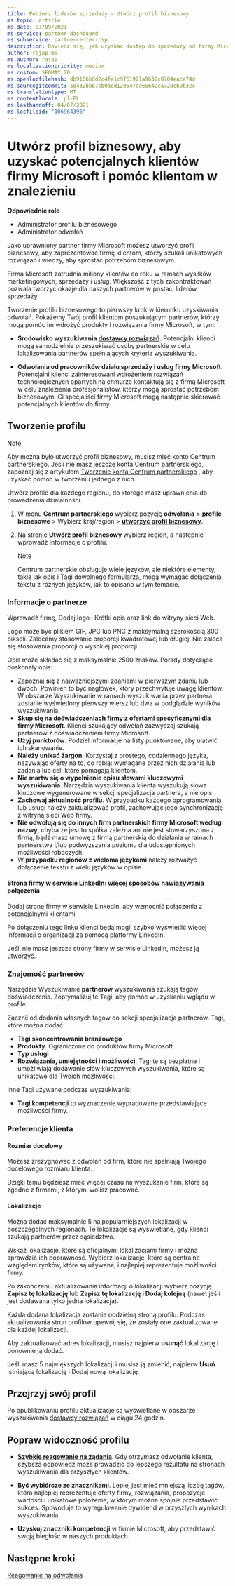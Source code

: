 ```yaml
---
title: Pobierz liderów sprzedaży — Utwórz profil biznesowy
ms.topic: article
ms.date: 03/09/2021
ms.service: partner-dashboard
ms.subservice: partnercenter-csp
description: Dowiedz się, jak uzyskać dostęp do sprzedaży od firmy Microsoft. Jednym z kluczowych jest utworzenie profilu biznesowego w centrum partnerskim, który umożliwia klientom łatwiejsze znajdowanie.
author: rajap-ms
ms.author: rajap
ms.localizationpriority: medium
ms.custom: SEOMAY.20
ms.openlocfilehash: db9166b0d2c4fe1c9f61921a9632c9704eaca74d
ms.sourcegitcommit: 58432bbb7eb0aed123547da65642ca728cb9b32c
ms.translationtype: MT
ms.contentlocale: pl-PL
ms.lasthandoff: 04/07/2021
ms.locfileid: "106964396"
---
```

# <a name="create-a-business-profile-to-get-microsoft-sales-leads-and-help-customers-find-you"></a>Utwórz profil biznesowy, aby uzyskać potencjalnych klientów firmy Microsoft i pomóc klientom w znalezieniu

**Odpowiednie role**

- Administrator profilu biznesowego
- Administrator odwołań

Jako uprawniony partner firmy Microsoft możesz utworzyć profil biznesowy, aby zaprezentować firmę klientom, którzy szukali unikatowych rozwiązań i wiedzy, aby sprostać potrzebom biznesowym.

Firma Microsoft zatrudnia miliony klientów co roku w ramach wysiłków marketingowych, sprzedaży i usług. Większość z tych zakontraktowań pozwala tworzyć okazje dla naszych partnerów w postaci liderów sprzedaży. 

Tworzenie profilu biznesowego to pierwszy krok w kierunku uzyskiwania odwołań. Pokażemy Twój profil klientom poszukującym partnerów, którzy mogą pomóc im wdrożyć produkty i rozwiązania firmy Microsoft, w tym:

- **Środowisko wyszukiwania [dostawcy rozwiązań](https://www.microsoft.com/solution-providers/home)**. Potencjalni klienci mogą samodzielnie przeszukiwać osoby partnerskie w celu lokalizowania partnerów spełniających kryteria wyszukiwania.

- **Odwołania od pracowników działu sprzedaży i usług firmy Microsoft**. Potencjalni klienci zainteresowani wdrożeniem rozwiązań technologicznych opartych na chmurze kontaktują się z firmą Microsoft w celu znalezienia profesjonalistów, którzy mogą sprostać potrzebom biznesowym. Ci specjaliści firmy Microsoft mogą następnie skierować potencjalnych klientów do firmy.

## <a name="create-a-profile"></a>Tworzenie profilu

> [!NOTE]  
> Aby można było utworzyć profil biznesowy, musisz mieć konto Centrum partnerskiego. Jeśli nie masz jeszcze konta Centrum partnerskiego, zapoznaj się z artykułem [Tworzenie konta Centrum partnerskiego](mpn-create-a-partner-center-account.md) , aby uzyskać pomoc w tworzeniu jednego z nich.

Utwórz profile dla każdego regionu, do którego masz uprawnienia do prowadzenia działalności.

1. W menu **Centrum partnerskiego** wybierz pozycję **odwołania** &gt; **profile biznesowe** &gt; Wybierz kraj/region > **[utworzyć profil biznesowy](https://partner.microsoft.com/referrals/businessprofiles/)**.

2. Na stronie **Utwórz profil biznesowy** wybierz region, a następnie wprowadź informacje o profilu.
   > [!NOTE]  
   >  Centrum partnerskie obsługuje wiele języków, ale niektóre elementy, takie jak opis i Tagi dowolnego formularza, mogą wymagać dołączenia tekstu z różnych języków, jak to opisano w tym temacie.

### <a name="partner-information"></a>Informacje o partnerze

Wprowadź firmę, Dodaj logo i Krótki opis oraz link do witryny sieci Web. 

Logo może być plikiem GIF, JPG lub PNG z maksymalną szerokością 300 pikseli. Zalecamy stosowanie proporcji kwadratowej lub długiej. Nie zaleca się stosowania proporcji o wysokiej proporcji.

Opis może składać się z maksymalnie 2500 znaków. Porady dotyczące doskonały opis: 

-  Zapoznaj **się** z najważniejszymi zdaniami w pierwszym zdaniu lub dwóch. Powinien to być nagłówek, który przechwytuje uwagę klientów. W obszarze Wyszukiwanie w ramach wyszukiwania przez partnera zostanie wyświetlony pierwszy wiersz lub dwa w podglądzie wyników wyszukiwania.
-  **Skup się na doświadczeniach firmy z ofertami specyficznymi dla firmy Microsoft**. Klienci szukający odwołań zazwyczaj szukają partnerów z doświadczeniem firmy Microsoft.
-  **Użyj punktorów**. Podziel informacje na listy punktowane, aby ułatwić ich skanowanie.
-  **Należy unikać żargon**. Korzystaj z prostego, codziennego języka, nazywając oferty na to, co robią: wymagane przez nich działania lub zadania lub cel, które pomagają klientom.
-  **Nie martw się o wypełnienie opisu słowami kluczowymi wyszukiwania**. Narzędzia wyszukiwania klienta wyszukują słowa kluczowe wygenerowane w sekcji specjalizacja partnera, a nie opis.
-  **Zachowaj aktualność profilu**. W przypadku każdego oprogramowania lub usługi należy zaktualizować profil, zachowując jego synchronizację z witryną sieci Web firmy.
-  **Nie odwołują się do innych firm partnerskich firmy Microsoft według nazwy**, chyba że jest to spółka zależna ani nie jest stowarzyszona z firmą, bądź masz umowę z firmą partnerskią do działania w ramach partnerstwa i/lub podwyższania poziomu dla udostępnionych możliwości roboczych.
-  W **przypadku regionów z wieloma językami** należy rozważyć dołączenie tekstu z wielu języków w opisie.

#### <a name="linkedin-company-page-more-ways-to-connect"></a>Strona firmy w serwisie LinkedIn: więcej sposobów nawiązywania połączenia

Dodaj stronę firmy w serwisie LinkedIn, aby wzmocnić połączenia z potencjalnymi klientami. 

Po dołączeniu tego linku klienci będą mogli szybko wyświetlić więcej informacji o organizacji za pomocą platformy LinkedIn.

Jeśli nie masz jeszcze strony firmy w serwisie LinkedIn, możesz ją [utworzyć](https://www.linkedin.com/company/setup/new/).

### <a name="partner-expertise"></a>Znajomość partnerów

Narzędzia Wyszukiwanie **partnerów** wyszukiwania szukają tagów doświadczenia. Zoptymalizuj te Tagi, aby pomóc w uzyskaniu wglądu w profile.

Zacznij od dodania własnych tagów do sekcji specjalizacja partnerów. Tagi, które można dodać: 

-  **Tagi skoncentrowania branżowego**
-  **Produkty**. Ograniczone do produktów firmy Microsoft
-  **Typ usługi**
-  **Rozwiązania, umiejętności i możliwości**. Tagi te są bezpłatne i umożliwiają dodawanie słów kluczowych wyszukiwania, które są unikatowe dla Twoich możliwości.

Inne Tagi używane podczas wyszukiwania:

- **Tagi kompetencji** to wyznaczenie wypracowane przedstawiające możliwości firmy.

### <a name="customer-preferences"></a>Preferencje klienta

#### <a name="target-size"></a>Rozmiar docelowy

Możesz zrezygnować z odwołań od firm, które nie spełniają Twojego docelowego rozmiaru klienta.

Dzięki temu będziesz mieć więcej czasu na wyszukanie firm, które są zgodne z firmami, z którymi wolisz pracować.

#### <a name="locations"></a>Lokalizacje

Można dodać maksymalnie 5 najpopularniejszych lokalizacji w poszczególnych regionach. Te lokalizacje są wyświetlane, gdy klienci szukają partnerów przez sąsiedztwo.

Wskaż lokalizacje, które są oficjalnymi lokalizacjami firmy i można sprawdzić ich poprawność. Wybierz lokalizacje, które są centralne względem rynków, które są używane, i najlepiej reprezentuje możliwości firmy.

Po zakończeniu aktualizowania informacji o lokalizacji wybierz pozycję **Zapisz tę lokalizację** lub **Zapisz tę lokalizację i Dodaj kolejną** (nawet jeśli jest dodawana tylko jedna lokalizacja).

Każda dodana lokalizacja zostanie oddzielną stroną profilu. Podczas aktualizowania stron profilów upewnij się, że zostały one zaktualizowane dla każdej lokalizacji.

Aby zaktualizować adres lokalizacji, musisz najpierw **usunąć** lokalizację i ponownie ją dodać.

Jeśli masz 5 największych lokalizacji i musisz ją zmienić, najpierw **Usuń** istniejącą lokalizację i Dodaj nową lokalizację.

## <a name="review-your-profile"></a>Przejrzyj swój profil

Po opublikowaniu profilu aktualizacje są wyświetlane w obszarze wyszukiwania [dostawcy rozwiązań](https://www.microsoft.com/solution-providers/home) w ciągu 24 godzin.

## <a name="improve-the-visibility-of-your-profile"></a>Popraw widoczność profilu

- **[Szybkie reagowanie na żądania](manage-leads.md)**. Gdy otrzymasz odwołanie klienta, szybsza odpowiedź może prowadzić do lepszego rezultatu na stronach wyszukiwania dla przyszłych klientów.

- **Być wybiórcze ze znacznikami**.  Lepiej jest mieć mniejszą liczbę tagów, która najlepiej reprezentuje oferty firmy, rozwiązania, propozycje wartości i unikatowe położenie, w którym można spójnie przedstawić sukces.  Spowoduje to wyregulowanie dywidend w przyszłych wynikach wyszukiwania.
- **Uzyskuj znaczniki kompetencji** w firmie Microsoft, aby przedstawić swoją biegłość w naszych produktach.

## <a name="next-steps"></a>Następne kroki

[Reagowanie na odwołania](manage-leads.md)
